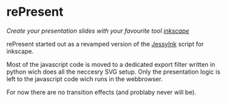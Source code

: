 rePresent
=========

*Create your presentation slides with your favourite tool [inkscape](http://www.inkscape.org)*

rePresent started out as a revamped version of the [JessyInk](http://code.google.com/p/jessyink/) script for inkscape.

Most of the javascript code is moved to a dedicated export filter written in python wich does all the neccesry SVG setup. Only the presentation logic is left to the javascript code wich runs in the webbrowser.

For now there are no transition effects (and problaby never will be).